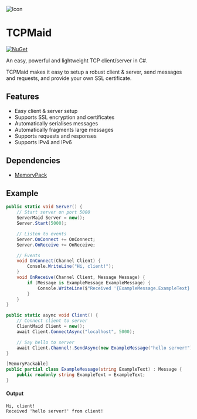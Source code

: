 ![Icon](https://raw.githubusercontent.com/Joy-less/TCPMaid/main/Assets/IconMini.png)

# TCPMaid

[![NuGet](https://img.shields.io/nuget/v/TCPMaid.svg)](https://www.nuget.org/packages/TCPMaid)

An easy, powerful and lightweight TCP client/server in C#.

TCPMaid makes it easy to setup a robust client & server, send messages and requests, and provide your own SSL certificate.

## Features
- Easy client & server setup
- Supports SSL encryption and certificates
- Automatically serialises messages
- Automatically fragments large messages
- Supports requests and responses
- Supports IPv4 and IPv6

## Dependencies
- [MemoryPack](https://github.com/Cysharp/MemoryPack)

## Example

```cs
public static void Server() {
    // Start server on port 5000
    ServerMaid Server = new();
    Server.Start(5000);

    // Listen to events
    Server.OnConnect += OnConnect;
    Server.OnReceive += OnReceive;

    // Events
    void OnConnect(Channel Client) {
        Console.WriteLine("Hi, client!");
    }
    void OnReceive(Channel Client, Message Message) {
        if (Message is ExampleMessage ExampleMessage) {
            Console.WriteLine($"Received '{ExampleMessage.ExampleText}' from client!");
        }
    }
}
```
```cs
public static async void Client() {
    // Connect client to server
    ClientMaid Client = new();
    await Client.ConnectAsync("localhost", 5000);

    // Say hello to server
    await Client.Channel!.SendAsync(new ExampleMessage("hello server!"));
}
```
```cs
[MemoryPackable]
public partial class ExampleMessage(string ExampleText) : Message {
    public readonly string ExampleText = ExampleText;
}
```
#### Output
```
Hi, client!
Received 'hello server!' from client!
```